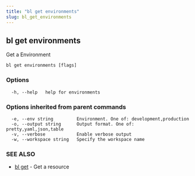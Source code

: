 ```yaml
---
title: "bl get environments"
slug: bl_get_environments
---
```

## bl get environments

Get a Environment

```
bl get environments [flags]
```

### Options

```
  -h, --help   help for environments
```

### Options inherited from parent commands

```
  -e, --env string         Environment. One of: development,production
  -o, --output string      Output format. One of: pretty,yaml,json,table
  -v, --verbose            Enable verbose output
  -w, --workspace string   Specify the workspace name
```

### SEE ALSO

* [bl get](bl_get.md)	 - Get a resource

